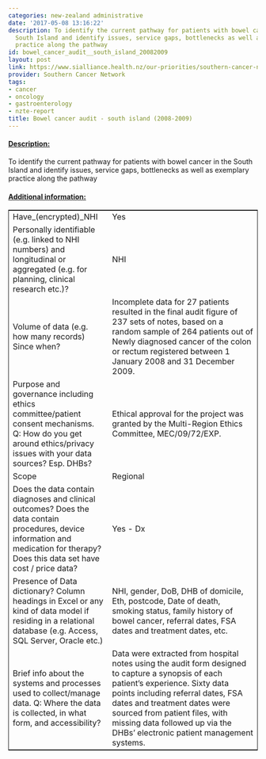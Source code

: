 ```yaml
---
categories: new-zealand administrative
date: '2017-05-08 13:16:22'
description: To identify the current pathway for patients with bowel cancer in the
  South Island and identify issues, service gaps, bottlenecks as well as exemplary
  practice along the pathway
id: bowel_cancer_audit__south_island_20082009
layout: post
link: https://www.sialliance.health.nz/our-priorities/southern-cancer-network/
provider: Southern Cancer Network
tags:
- cancer
- oncology
- gastroenterology
- nzte-report
title: Bowel cancer audit - south island (2008-2009)
---
```



 <h4> <u>Description:</u> </h4>
To identify the current pathway for patients with bowel cancer in the South Island and identify issues, service gaps, bottlenecks as well as exemplary practice along the pathway
 <h4> <u>Additional information:</u> </h4>
 <table style="border: 1px solid">
 <tr> <td width="40%">Have_(encrypted)_NHI</td> <td>Yes</td> </tr>
 <tr> <td width="40%">Personally identifiable (e.g. linked to NHI numbers) and longitudinal or aggregated (e.g. for planning, clinical research etc.)?</td> <td>NHI</td> </tr>
 <tr> <td width="40%">Volume of data (e.g. how many records)
Since when?</td> <td>Incomplete data for 27 patients resulted in the final audit figure of 237 sets of notes, based on a random sample of 264 patients out of Newly diagnosed cancer of the colon or rectum registered between 1 January 2008 and 31 December 2009.</td> </tr>
 <tr> <td width="40%">Purpose and governance including ethics committee/patient consent mechanisms. Q: How do you get around ethics/privacy issues with your data sources? Esp. DHBs?</td> <td>Ethical approval for the project was granted by the Multi-Region Ethics Committee, MEC/09/72/EXP.</td> </tr>
 <tr> <td width="40%">Scope</td> <td>Regional</td> </tr>
 <tr> <td width="40%">Does the data contain diagnoses and clinical outcomes?
Does the data contain procedures, device information and medication for therapy?
Does this data set have cost / price data?</td> <td>Yes - Dx</td> </tr>
 <tr> <td width="40%">Presence of Data dictionary? Column headings in Excel or any kind of data model if residing in a relational database (e.g. Access, SQL Server, Oracle etc.) </td> <td>NHI, gender, DoB, DHB of domicile, Eth, postcode, Date of death, smoking status, family history of bowel cancer, referral dates, FSA dates and treatment dates, etc.</td> </tr>
 <tr> <td width="40%">Brief info about the systems and processes used to collect/manage data. Q: Where the data is collected, in what form, and accessibility?</td> <td>Data were extracted from hospital notes using the audit form designed to capture a synopsis of each patient’s experience. Sixty data points including referral dates, FSA dates and treatment dates were sourced from patient files, with missing data followed up via the DHBs’ electronic patient management systems.</td> </tr>
 </table>